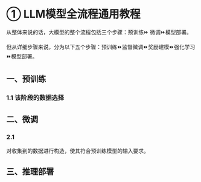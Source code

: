 # ①  LLM模型全流程通用教程

从整体来说的话，大模型的整个流程包括三个步骤：预训练⏩
微调⏩模型部署。

但从详细步骤来说，分为以下五个步骤：预训练⏩监督微调⏩奖励建模⏩强化学习⏩模型部署。

## 一、预训练

### 1.1 该阶段的数据选择




## 二、微调

### 2.1 

对收集到的数据进行构造，使其符合预训练模型的输入要求。



## 三、推理部署









